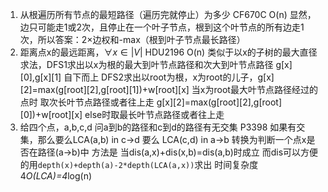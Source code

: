 1. 从根遍历所有节点的最短路径（遍历完就停止）为多少 CF670C O(n)
   显然，边只可能走1或2次，且停止在一个叶子节点，根到这个叶节点的所有边走1次，所以答案：2×边权和-max（根到叶子节点最长路径）
2. 距离点x的最远距离，$\forall x \in |V|$ HDU2196 O(n)
   类似于以x的子树的最大直径求法，DFS1求出以x为根的最大到叶节点路径和次大到叶节点路径 g[x][0],g[x][1] 自下而上
   DFS2求出以root为根，x为root的儿子，g[x][2]=max(g[root][2],g[root][1])+w[root][x] 当x为root最大叶节点路径经过的点时 取次长叶节点路径或者往上走
   g[x][2]=max(g[root][2],g[root][0])+w[root][x] else时取最长叶节点路径或者往上走
3. 给四个点，a,b,c,d 问a到b的路径和c到d的路径有无交集 P3398
   如果有交集，那么要么LCA(a,b) in c->d 要么 LCA(c,d) in a->b 转换为判断一个点x是否在路径(a->b)中 方法是 当dis(a,x)+dis(x,b)=dis(a,b)时成立
   而dis可以方便的用`depth(x)+depth(a)-2*depth(LCA(a,x))`求出 时间复杂度 4*O(LCA)=4*log(n)   